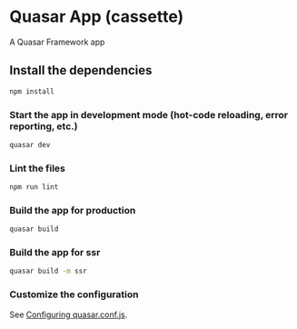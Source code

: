 # Quasar App (cassette)

A Quasar Framework app

## Install the dependencies
```bash
npm install
```

### Start the app in development mode (hot-code reloading, error reporting, etc.)
```bash
quasar dev
```

### Lint the files
```bash
npm run lint
```

### Build the app for production
```bash
quasar build
```
### Build the app for ssr
```bash
quasar build -m ssr
```


### Customize the configuration
See [Configuring quasar.conf.js](https://quasar.dev/quasar-cli/quasar-conf-js).
